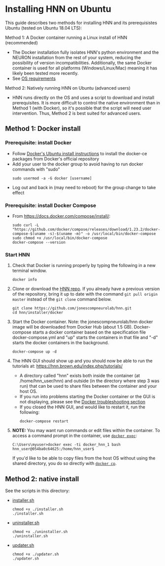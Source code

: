 # Installing HNN on Ubuntu

This guide describes two methods for installing HNN and its prerequisistes Ubuntu (tested on Ubuntu 18.04 LTS):

Method 1: A Docker container running a Linux install of HNN (recommended)
   - The Docker installation fully isolates HNN's python environment and the NEURON installation from the rest of your system, reducing the possibility of version incompatibilities. Additionally, the same Docker container is used for all platforms (Windows/Linux/Mac) meaning it has likely been tested more recently.
   - See [OS requirements](https://docs.docker.com/install/linux/docker-ce/ubuntu/#os-requirements)

Method 2: Natively running HNN on Ubuntu (advanced users)
   - HNN runs directly on the OS and uses a script to download and install prerequisites. It is more difficult to control the native environment than in Method 1 (with Docker), so it's possible that the script will need user intervention. Thus, Method 2 is best suited for advanced users.

## Method 1: Docker install

### Prerequisite: install Docker
* Follow [Docker's Ubuntu install instructions](https://docs.docker.com/install/linux/docker-ce/ubuntu/) to install the docker-ce packages from Docker's official repository
* Add your user to the docker group to avoid having to run docker commands with "sudo"
    ```
    sudo usermod -a -G docker [username]
    ```
* Log out and back in (may need to reboot) for the group change to take effect

### Prerequisite: install Docker Compose
* From https://docs.docker.com/compose/install/:
    ```
    sudo curl -L "https://github.com/docker/compose/releases/download/1.23.2/docker-compose-$(uname -s)-$(uname -m)" -o /usr/local/bin/docker-compose
    sudo chmod +x /usr/local/bin/docker-compose
    docker-compose --version
    ```

### Start HNN
1. Check that Docker is running properly by typing the following in a new terminal window.
    ```
    docker info
    ```
2. Clone or download the [HNN repo](https://github.com/jonescompneurolab/hnn). If you already have a previous version of the repository, bring it up to date with the command `git pull origin master` instead of the `git clone` command below.
    ```
    git clone https://github.com/jonescompneurolab/hnn.git
    cd hnn/installer/docker
    ```
3. Start the Docker container. Note: the jonescompneurolab/hnn docker image will be downloaded from Docker Hub (about 1.5 GB). Docker-compose starts a docker container based on the specification file docker-compose.yml and "up" starts the containers in that file and "-d" starts the docker containers in the background.
    ```
    docker-compose up -d
    ```    
4. The HNN GUI should show up and you should now be able to run the tutorials at: https://hnn.brown.edu/index.php/tutorials/
   * A directory called "hnn" exists both inside the container (at /home/hnn_user/hnn) and outside (in the directory where step 3 was run) that can be used to share files between the container and your host OS.
   * If you run into problems starting the Docker container or the GUI is not displaying, please see the [Docker troubleshooting section](../docker/README.md#Troubleshooting)
   * If you closed the HNN GUI, and would like to restart it, run the following:
      ```
      docker-compose restart
      ```
5. **NOTE:** You may want run commands or edit files within the container. To access a command prompt in the container, use [`docker exec`](https://docs.docker.com/engine/reference/commandline/exec/):
    ```
    C:\Users\myuser>docker exec -ti docker_hnn_1 bash
    hnn_user@054ba0c64625:/home/hnn_user$
    ```

    If you'd like to be able to copy files from the host OS without using the shared directory, you do so directly with [`docker cp`](https://docs.docker.com/engine/reference/commandline/cp/).

## Method 2: native install
See the scripts in this directory:
* [installer.sh](installer.sh)
  ```
  chmod +x ./installer.sh
  ./installer.sh
  ```
* [uninstaller.sh](uninstaller.sh)
  ```
  chmod +x ./uninstaller.sh
  ./uninstaller.sh
  ```
* [updater.sh](updater.sh)
  ```
  chmod +x ./updater.sh
  ./updater.sh
  ```